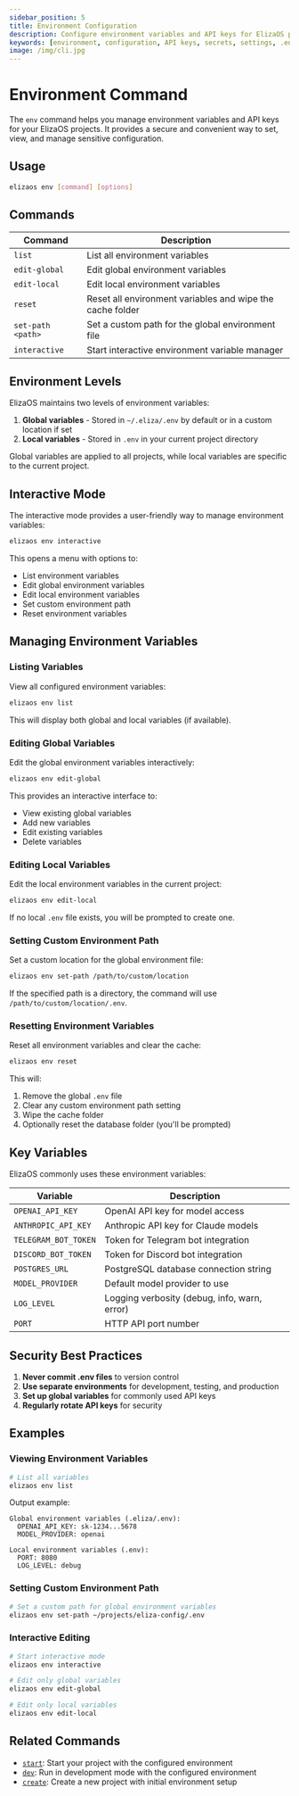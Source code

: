 ```yaml
---
sidebar_position: 5
title: Environment Configuration
description: Configure environment variables and API keys for ElizaOS projects
keywords: [environment, configuration, API keys, secrets, settings, .env]
image: /img/cli.jpg
---
```


# Environment Command

The `env` command helps you manage environment variables and API keys for your ElizaOS projects. It provides a secure and convenient way to set, view, and manage sensitive configuration.

## Usage

```bash
elizaos env [command] [options]
```

## Commands

| Command           | Description                                               |
| ----------------- | --------------------------------------------------------- |
| `list`            | List all environment variables                            |
| `edit-global`     | Edit global environment variables                         |
| `edit-local`      | Edit local environment variables                          |
| `reset`           | Reset all environment variables and wipe the cache folder |
| `set-path <path>` | Set a custom path for the global environment file         |
| `interactive`     | Start interactive environment variable manager            |

## Environment Levels

ElizaOS maintains two levels of environment variables:

1. **Global variables** - Stored in `~/.eliza/.env` by default or in a custom location if set
2. **Local variables** - Stored in `.env` in your current project directory

Global variables are applied to all projects, while local variables are specific to the current project.

## Interactive Mode

The interactive mode provides a user-friendly way to manage environment variables:

```bash
elizaos env interactive
```

This opens a menu with options to:

- List environment variables
- Edit global environment variables
- Edit local environment variables
- Set custom environment path
- Reset environment variables

## Managing Environment Variables

### Listing Variables

View all configured environment variables:

```bash
elizaos env list
```

This will display both global and local variables (if available).

### Editing Global Variables

Edit the global environment variables interactively:

```bash
elizaos env edit-global
```

This provides an interactive interface to:

- View existing global variables
- Add new variables
- Edit existing variables
- Delete variables

### Editing Local Variables

Edit the local environment variables in the current project:

```bash
elizaos env edit-local
```

If no local `.env` file exists, you will be prompted to create one.

### Setting Custom Environment Path

Set a custom location for the global environment file:

```bash
elizaos env set-path /path/to/custom/location
```

If the specified path is a directory, the command will use `/path/to/custom/location/.env`.

### Resetting Environment Variables

Reset all environment variables and clear the cache:

```bash
elizaos env reset
```

This will:

1. Remove the global `.env` file
2. Clear any custom environment path setting
3. Wipe the cache folder
4. Optionally reset the database folder (you'll be prompted)

## Key Variables

ElizaOS commonly uses these environment variables:

| Variable             | Description                                  |
| -------------------- | -------------------------------------------- |
| `OPENAI_API_KEY`     | OpenAI API key for model access              |
| `ANTHROPIC_API_KEY`  | Anthropic API key for Claude models          |
| `TELEGRAM_BOT_TOKEN` | Token for Telegram bot integration           |
| `DISCORD_BOT_TOKEN`  | Token for Discord bot integration            |
| `POSTGRES_URL`       | PostgreSQL database connection string        |
| `MODEL_PROVIDER`     | Default model provider to use                |
| `LOG_LEVEL`          | Logging verbosity (debug, info, warn, error) |
| `PORT`               | HTTP API port number                         |

## Security Best Practices

1. **Never commit .env files** to version control
2. **Use separate environments** for development, testing, and production
3. **Set up global variables** for commonly used API keys
4. **Regularly rotate API keys** for security

## Examples

### Viewing Environment Variables

```bash
# List all variables
elizaos env list
```

Output example:

```
Global environment variables (.eliza/.env):
  OPENAI_API_KEY: sk-1234...5678
  MODEL_PROVIDER: openai

Local environment variables (.env):
  PORT: 8080
  LOG_LEVEL: debug
```

### Setting Custom Environment Path

```bash
# Set a custom path for global environment variables
elizaos env set-path ~/projects/eliza-config/.env
```

### Interactive Editing

```bash
# Start interactive mode
elizaos env interactive

# Edit only global variables
elizaos env edit-global

# Edit only local variables
elizaos env edit-local
```

## Related Commands

- [`start`](./start.md): Start your project with the configured environment
- [`dev`](./dev.md): Run in development mode with the configured environment
- [`create`](./create.md): Create a new project with initial environment setup

